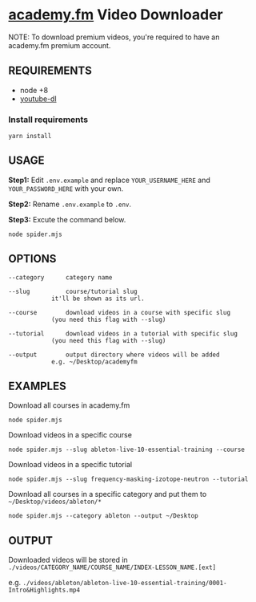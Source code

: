 # [academy.fm](https://egghead.io) Video Downloader

NOTE: To download premium videos, you're required to have an academy.fm premium account.


## REQUIREMENTS

- node +8
- [youtube-dl](https://rg3.github.io/youtube-dl/download.html)

### Install requirements
	yarn install

## USAGE

**Step1:** Edit `.env.example` and replace `YOUR_USERNAME_HERE` and `YOUR_PASSWORD_HERE` with your own.

**Step2:** Rename `.env.example` to `.env`.

**Step3:** Excute the command below.

	node spider.mjs

## OPTIONS

	--category		category name

	--slug			course/tutorial slug
			  	it'll be shown as its url.

	--course		download videos in a course with specific slug
				(you need this flag with --slug)
					  
	--tutorial		download videos in a tutorial with specific slug
				(you need this flag with --slug)

	--output		output directory where videos will be added
				e.g. ~/Desktop/academyfm

## EXAMPLES

Download all courses in academy.fm

	node spider.mjs

Download videos in a specific course

	node spider.mjs --slug ableton-live-10-essential-training --course

Download videos in a specific tutorial

	node spider.mjs --slug frequency-masking-izotope-neutron --tutorial

Download all courses in a specific category and put them to `~/Desktop/videos/ableton/*`

	node spider.mjs --category ableton --output ~/Desktop

## OUTPUT

Downloaded videos will be stored in
 `./videos/CATEGORY_NAME/COURSE_NAME/INDEX-LESSON_NAME.[ext]`

e.g. `./videos/ableton/ableton-live-10-essential-training/0001-Intro&Highlights.mp4`
